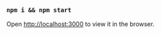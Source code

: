 ### `npm i && npm start`

Open [http://localhost:3000](http://localhost:3000) to view it in the browser.
